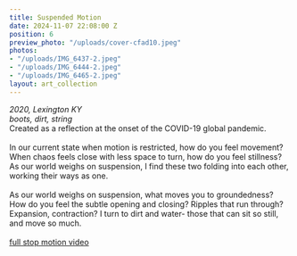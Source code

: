 ```yaml
---
title: Suspended Motion
date: 2024-11-07 22:08:00 Z
position: 6
preview_photo: "/uploads/cover-cfad10.jpeg"
photos:
- "/uploads/IMG_6437-2.jpeg"
- "/uploads/IMG_6444-2.jpeg"
- "/uploads/IMG_6465-2.jpeg"
layout: art_collection
---
```


*2020, Lexington KY* <br>
*boots, dirt, string* <br>
Created as a reflection at the onset of the COVID-19 global pandemic. <br>
<br>
In our current state when motion is restricted, how do you feel movement? When chaos feels close with less space to turn, how do you feel stillness? As our world weighs on suspension, I find these two folding into each other, working their ways as one. <br>
<br>
As our world weighs on suspension, what moves you to groundedness? How do you feel the subtle opening and closing? Ripples that run through? Expansion, contraction? I turn to dirt and water- those that can sit so still, and move so much. <br>
<br>
[full stop motion video](https://youtube.com/shorts/NoM6wrrXWSc?si=mOOFjhMmWzAWKzPq) 